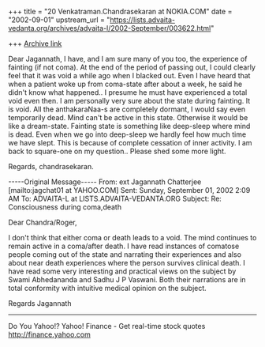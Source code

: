 +++
title = "20 Venkatraman.Chandrasekaran at NOKIA.COM"
date = "2002-09-01"
upstream_url = "https://lists.advaita-vedanta.org/archives/advaita-l/2002-September/003622.html"

+++
[Archive link](https://lists.advaita-vedanta.org/archives/advaita-l/2002-September/003622.html)

Dear Jagannath,
   I have, and I am sure many of you too, the experience of
fainting (if not coma). At the end of the period of passing
out, I could clearly feel that it was void a while ago when
I blacked out. Even I have heard that when a patient woke up
from coma-state after about a week, he said he didn't know
what happened.. I presume he must have experienced a total
void even then.
   I am personally very sure about the state during fainting.
It is void. All the anthakaraNaa-s are completely dormant,
I would say even temporarily dead. Mind can't be active in 
this state. Otherwise it would be like a dream-state. Fainting
state is something like deep-sleep where mind is dead. Even 
when we go into deep-sleep we hardly feel how much time we
have slept. This is because of complete cessation of inner
activity.
   I am back to square-one on my question.. Please shed some
more light.

   Regards,
   chandrasekaran.

-----Original Message-----
From: ext Jagannath Chatterjee [mailto:jagchat01 at YAHOO.COM]
Sent: Sunday, September 01, 2002 2:09 AM
To: ADVAITA-L at LISTS.ADVAITA-VEDANTA.ORG
Subject: Re: Consciousness during coma,death


Dear Chandra/Roger,

I don't think that either coma or death leads to a
void. The mind continues to remain active in a
coma/after death. I have read instances of comatose
people coming out of the state and narrating their
experiences and also about near death experiences
where the person survives clinical death. I have read
some very interesting and practical views on the
subject by Swami Abhedananda and Sadhu J P Vaswani.
Both their narrations are in total conformity with
intuitive medical opinion on the subject.

Regards
Jagannath




__________________________________________________
Do You Yahoo!?
Yahoo! Finance - Get real-time stock quotes
http://finance.yahoo.com

